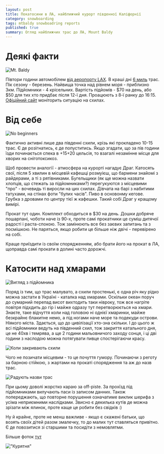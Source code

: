 ```yaml
---
layout: post
title: Покатосини в ЛА, найближчий курорт південної Каліфорнії 
category: snowboarding
tags: mtbaldy snowboadring reports
published: true
summary: Огляд найближчих трас до ЛА, Mount Baldy
---
```


# Деякі факти

![Mt. Baldy](https://lh5.googleusercontent.com/-CLaoCbtKHKs/USv2nm8W_fI/AAAAAAAABuU/cSyh5EAy4N4/s1013/25.02.13+-+1 "Mt. Baldy")

Півтори години автомобілем [від аеропорту LAX](https://maps.google.com/maps?f=d&source=s_d&saddr=LAX&daddr=Mt+Baldy+Ski+Lifts+Inc,+8401+Mt+Baldy+Rd,+Mt+Baldy,+CA,+США&hl=uk&geocode=FVjqBQIdrFHx-CHxrYtpV3uodym1T7IT0rDCgDHxrYtpV3uodw%3BFajTCgIdeA_9-CHHrCE2PQGTLCm5qRforT7DgDHHrCE2PQGTLA&aq=0&oq=mt+b&sll=34.089794,-118.015686&sspn=0.849553,1.558685&vpsrc=0&t=h&mra=ls&ie=UTF8&z=10). В краші дні [6 миль](https://www.google.com/#hl=uk&output=search&q=6+miles+in+km&oq=6+miles+in+km&fp=f6551aa5f20c8927) трас. Пік сезону - березень. Найвища точка над рівнем моря - приблизно 3км. Підйомники - 4 крісельних. Вартість підйомів - $70 на день, або $50 для тих хто придбає після 12-ї дня. Проацюють з 8-ї ранку до 16:15. [Офіційний сайт](http://www.mtbaldyskilifts.com/) моніторить ситуацію на схилах.

# Від себе

![No beginners](https://lh5.googleusercontent.com/-nssrUTRzZAs/USv2-nesgMI/AAAAAAAABuk/3GC5ZWVu5_Q/s1013/IMG_0346.jpg "Вас попередили")

Фактично активні лише два південні схили, крізь які прокладено 10-15 трас. Є де розігнатись, є де попуститись. Якщо згадати, що за пів години їзди починається спека в +15+20 цельсія, то взагалі незамінне місце для хворих на сніготоксикоз. 

Щоб провести аналогії - атмосфера на курорті нагадує Драг. Катосять свої, після 5 хвилин в місцевій кафешці розмуієш, що бармени знайомі з райдерами, а ті з рятівниками. Бугельщики (як ще можна назвати хлопців, що стежать за підйомниками?) перегукуются з місцевими "про" - вочевидь ті виросли на цих схилах. Дівчата на барі з набитими татухами, на стінах фоти "булих часів". Пиво в основонму кегове. Грубка з дровами по центру тієї ж кафешки. Такий собі Драг у кращому вимірі.

Прокат тут один. Комплект обходиться в $30 на день. Дошки добряче пошарпані, чоботи наче із 90-х, проте самі прокатники це суміш дитячої радості і раста-спокою. Тож замінюють все без заєвих запитань та з посмішкою. Не паряться, якщо робити це більше ніж двічі - перевірено на собі.

Краще приїздити із своїм спорядженням, або брати його на прокат в ЛА, щоправда самі прокати в долині часто дорожчі. 

# Катосити над хмарами

![Вигляд з підйомника](https://lh6.googleusercontent.com/-Gd-osLzGS8s/USv3CuiJFnI/AAAAAAAABv8/GOmVKsWH8uw/s1013/IMG_0367.jpg "Вигляд з підйомника")

Поряд із тим, що трас малувато, а схили простенькі, є одна річ яку рідко можна застати в Україні - каталка над хмарами. Оскільки океан поруч до сумарний перепад висот вихтодить таки нівроку, тож все нагріте повітря підхдить до гір і майже одразу тут перетворюється на хмари. Знаєте, таке відчуття коли над головою ні однієї хмаринки, майже безкрайнє блакитне немо, а під ногами наче море та подекуди острови. Ніякого міста. Здається, що до цивілізації хто-зна скільки. І до цього ж всі підйомники ведуть на південний схил, тож закриття катального дня, це не 40хв і темрява, а ще 2 години мальовничого заходу сонця, і ці дві години з наслодою можна потягувати пивце спостерігаючи красу.

![Коли закривають схили](https://lh5.googleusercontent.com/-is1JUqGoM60/USv3D5qR3GI/AAAAAAAABwQ/oh-_iFyxu7k/s1013/IMG_0387.jpg "Коли закривають схили")

Чого не позичати місцевим - то це почуття гумору. Починаючи з реготу за барною стійкою, з жартами на прокаті спорядження та аж до назв трас. 

![Радують назви трас](https://lh3.googleusercontent.com/-6CyxqdkqTnI/USv2_nDsb2I/AAAAAAAABu8/MQ091ogptEE/s1013/IMG_0349.jpg "Радують назви трас")

При цьому доволі жорстко караю за  off-piste. За прохїзд під підйомниками вилучають паси із записом данних. Також попереджають, що повторне порушення означатиме виклик шерифа з усіма неприємними наслідками. Звисно є декилька кутів де можна зрізати між ялинок, проте каще це робити без свідків :)

Ну й крайнє, проте не менш важливе - якщо є скажені батьки, що возять своїх дітей разом змалечку, то до малих тут ставляться привітно. Є де повозитися зі старшими та посидіти з немовлятми.

Більше фоток [тут](https://plus.google.com/photos/103975932035176036066/albums/5849040090436890449)

!["Курятня"](https://lh4.googleusercontent.com/-pL3LhP_ZxTc/USv3Bv_Dr-I/AAAAAAAABvk/idQcbxMpfzc/s757/IMG_0357.jpg "Курятня")